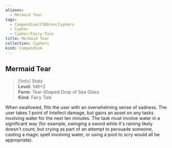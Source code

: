 ```yaml
---
aliases:
  - Mermaid Tear
tags:
  - Compendium/CSRD/en/Cyphers
  - Cypher
  - Cypher/Fairy-Tale
title: Mermaid Tear
collection: Cyphers
kind: Compendium
---
```

## Mermaid Tear  
>[!info] Stats  
> **Level:** 1d6+2  
> **Form:** Tear-Shaped Drop of Sea Glass  
> **Kind:** Fairy Tale
  
When swallowed, fills the user with an overwhelming sense of sadness. The user takes 1 point of Intellect damage, but gains an asset on any tasks involving water for the next ten minutes. The task must involve water in a significant way (for example, swinging a sword while it's raining likely doesn't count, but crying as part of an attempt to persuade someone, casting a magic spell involving water, or using a pool to scry would all be appropriate).